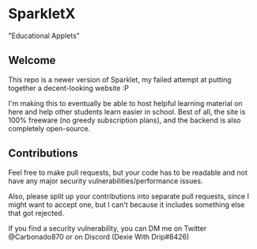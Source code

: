 # SparkletX
"Educational Applets"

## Welcome
This repo is a newer version of Sparklet, my failed attempt at putting together a decent-looking website :P

I'm making this to eventually be able to host helpful learning material on here and help other students
learn easier in school. Best of all, the site is 100% freeware (no greedy subscription plans), and the
backend is also completely open-source.

## Contributions
Feel free to make pull requests, but your code has to be readable and not
have any major security vulnerabilities/performance issues.

Also, please split up your contributions into separate pull requests, since
I might want to accept one, but I can't because it includes something else
that got rejected.

If you find a security vulnerability, you can DM me on
Twitter @Carbonado870 or on Discord (Dexie With Drip#8426)
